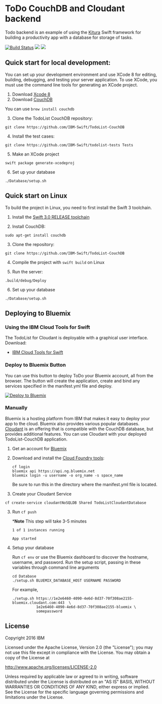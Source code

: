 # ToDo CouchDB and Cloudant backend

Todo backend is an example of using the [Kitura](https://github.com/IBM-Swift/Kitura) Swift framework for building a productivity app with a database for storage of tasks.

[![Build Status](https://travis-ci.org/IBM-Swift/TodoList-CouchDB.svg?branch=master)](https://travis-ci.org/IBM-Swift/TodoList-CouchDB)
![](https://img.shields.io/badge/Swift-3.0%20RELEASE-orange.svg?style=flat)
![](https://img.shields.io/badge/platform-Linux,%20macOS-blue.svg?style=flat)

## Quick start for local development:

You can set up your development environment and use XCode 8 for editing, building, debugging, and testing your server application. To use XCode, you must use the command line tools for generating an XCode project.

1. Download [Xcode 8](https://swift.org/download/)
2. Download [CouchDB](http://couchdb.apache.org/)
 
 You can use `brew install couchdb` 

3. Clone the TodoList CouchDB repository:

  `git clone https://github.com/IBM-Swift/TodoList-CouchDB`
  
4. Install the test cases:

  `git clone https://github.com/IBM-Swift/todolist-tests Tests`
  
5. Make an XCode project

  `swift package generate-xcodeproj`
  
6. Set up your database

  `./Database/setup.sh`
  
## Quick start on Linux

To build the project in Linux, you need to first install the Swift 3 toolchain.

1. Install the [Swift 3.0 RELEASE toolchain](http://www.swift.org)

2. Install CouchDB:

  `sudo apt-get install couchdb`
  
3. Clone the repository:

  `git clone https://github.com/IBM-Swift/TodoList-CouchDB`
  
4. Compile the project with `swift build` on Linux

5. Run the server:

 `.build/debug/Deploy`
 
6. Set up your database

  `./Database/setup.sh`

## Deploying to Bluemix

### Using the IBM Cloud Tools for Swift

The TodoList for Cloudant is deployable with a graphical user interface. Download:

- [IBM Cloud Tools for Swift](http://cloudtools.bluemix.net/)

### Deploy to Bluemix Button

You can use this button to deploy ToDo your Bluemix account, all from the browser. The button will create the application, create and bind any services specified in the manifest.yml file and deploy.

[![Deploy to Bluemix](https://bluemix.net/deploy/button.png)](https://bluemix.net/deploy?repository=https://github.com/IBM-Swift/TodoList-CouchDB)

### Manually

Bluemix is a hosting platform from IBM that makes it easy to deploy your app to the cloud. Bluemix also provides various popular databases. [Cloudant](https://cloudant.com/) is an offering that is compatible with the CouchDB database, but provides additional features. You can use Cloudant with your deployed TodoList-CouchDB application.

1. Get an account for [Bluemix](https://new-console.ng.bluemix.net/?direct=classic)

2. Download and install the [Cloud Foundry tools](https://new-console.ng.bluemix.net/docs/starters/install_cli.html):

    ```
    cf login
    bluemix api https://api.ng.bluemix.net
    bluemix login -u username -o org_name -s space_name
    ```

    Be sure to run this in the directory where the manifest.yml file is located.

2. Create your Cloudant Service

  ```
  cf create-service cloudantNoSQLDB Shared TodoListCloudantDatabase
  ```

3. Run `cf push`   

    ***Note** This step will take 3-5 minutes

    ```
    1 of 1 instances running 

    App started
    ```

5. Setup your database

    Run `cf env` or use the Bluemix dashboard to discover the hostname, username, and password. Run the setup script, passing
    in these variables through command line arguments

    ```
    cd Database
    ./setup.sh BLUEMIX_DATABASE_HOST USERNAME PASSWORD
    ```

    For example,
    ```
    ./setup.sh https://1e2e6460-4090-4e6d-8d37-70f308ae2155-bluemix.cloudant.com:443  \
               1e2e6460-4090-4e6d-8d37-70f308ae2155-bluemix \
               somepassword
    ```
  
## License

Copyright 2016 IBM

Licensed under the Apache License, Version 2.0 (the "License"); you may not use this file except in compliance with the License. You may obtain a copy of the License at

http://www.apache.org/licenses/LICENSE-2.0

Unless required by applicable law or agreed to in writing, software distributed under the License is distributed on an "AS IS" BASIS, WITHOUT WARRANTIES OR CONDITIONS OF ANY KIND, either express or implied. See the License for the specific language governing permissions and limitations under the License.
